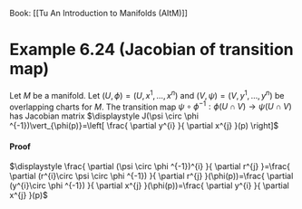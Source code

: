 Book: [[Tu An Introduction to Manifolds (AItM)]]
# Example 6.24 (Jacobian of transition map)
Let $M$ be a manifold.
Let $(U,\phi)=(U,x^{1},\dots,x^{n})$ and $(V,\psi)=(V,y^{1},\dots,y^{n})$ be overlapping charts for $M$.
The transition map $\psi \circ \phi ^{-1}:\phi(U\cap V)\to \psi(U\cap V)$ has Jacobian matrix $\displaystyle J(\psi \circ \phi ^{-1})\vert_{\phi(p)}=\left[ \frac{ \partial y^{i} }{ \partial x^{j} }(p) \right]$
#### Proof
$\displaystyle \frac{ \partial (\psi \circ \phi ^{-1})^{i} }{ \partial r^{j} }=\frac{ \partial (r^{i}\circ \psi \circ \phi ^{-1}) }{ \partial r^{j} }(\phi(p))=\frac{ \partial (y^{i}\circ \phi ^{-1}) }{ \partial x^{j} }(\phi(p))=\frac{ \partial y^{i} }{ \partial x^{j} }(p)$